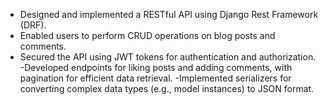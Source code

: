 - Designed and implemented a RESTful API using Django Rest Framework (DRF).
- Enabled users to perform CRUD operations on blog posts and comments.
- Secured the API using JWT tokens for authentication and authorization.
-Developed endpoints for liking posts and adding comments, with pagination for efficient data retrieval.
-Implemented serializers for converting complex data types (e.g., model instances) to JSON format.

